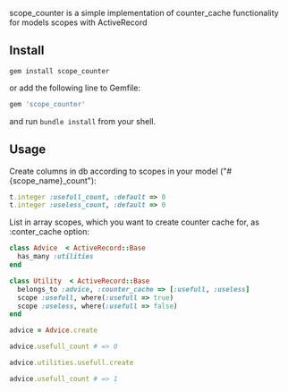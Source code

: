 scope_counter is a simple implementation of counter_cache functionality for models scopes with ActiveRecord

Install
--------

```shell
gem install scope_counter
```
or add the following line to Gemfile:

```ruby
gem 'scope_counter'
```
and run `bundle install` from your shell.

Usage
--------

Create columns in db according to scopes in your model ("#{scope_name}_count"):

```ruby
t.integer :usefull_count, :default => 0
t.integer :useless_count, :default => 0
```

List in array scopes, which you want to create counter cache for, as :conter_cache option:

```ruby
class Advice  < ActiveRecord::Base
  has_many :utilities
end

class Utility  < ActiveRecord::Base
  belongs_to :advice, :counter_cache => [:usefull, :useless]
  scope :usefull, where(:usefull => true)
  scope :useless, where(:usefull => false)
end

advice = Advice.create

advice.usefull_count # => 0

advice.utilities.usefull.create

advice.usefull_count # => 1
```



